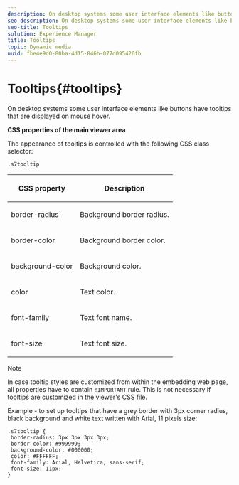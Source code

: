 ```yaml
---
description: On desktop systems some user interface elements like buttons have tooltips that are displayed on mouse hover.
seo-description: On desktop systems some user interface elements like buttons have tooltips that are displayed on mouse hover.
seo-title: Tooltips
solution: Experience Manager
title: Tooltips
topic: Dynamic media
uuid: fbe4e9d0-80ba-4d15-846b-077d095426fb
---
```


# Tooltips{#tooltips}

On desktop systems some user interface elements like buttons have tooltips that are displayed on mouse hover.

<!--<a id="section_061E550C1C1D4DB2BD663A898895B38C"></a>-->

**CSS properties of the main viewer area**

The appearance of tooltips is controlled with the following CSS class selector:

```
.s7tooltip
```

<table id="table_94EE3F5BBE4547C0B4943471CEE7EDE4"> 
 <thead> 
  <tr> 
   <th colname="col1" class="entry"> <p> CSS property </p> </th> 
   <th colname="col2" class="entry"> <p>Description </p> </th> 
  </tr> 
 </thead>
 <tbody> 
  <tr> 
   <td colname="col1"> <p> <span class="codeph"> border-radius </span> </p> </td> 
   <td colname="col2"> <p> Background border radius. </p> </td> 
  </tr> 
  <tr> 
   <td colname="col1"> <p> <span class="codeph"> border-color </span> </p> </td> 
   <td colname="col2"> <p> Background border color. </p> </td> 
  </tr> 
  <tr> 
   <td colname="col1"> <p> <span class="codeph"> background-color </span> </p> </td> 
   <td colname="col2"> <p> Background color. </p> </td> 
  </tr> 
  <tr> 
   <td colname="col1"> <p> <span class="codeph"> color </span> </p> </td> 
   <td colname="col2"> <p>Text color. </p> </td> 
  </tr> 
  <tr> 
   <td colname="col1"> <p> <span class="codeph"> font-family </span> </p> </td> 
   <td colname="col2"> <p>Text font name. </p> </td> 
  </tr> 
  <tr> 
   <td colname="col1"> <p> <span class="codeph"> font-size </span> </p> </td> 
   <td colname="col2"> <p>Text font size. </p> </td> 
  </tr> 
 </tbody> 
</table>

>[!NOTE]
>
>In case tooltip styles are customized from within the embedding web page, all properties have to contain `!IMPORTANT` rule. This is not necessary if tooltips are customized in the viewer's CSS file.

Example - to set up tooltips that have a grey border with 3px corner radius, black background and white text written with Arial, 11 pixels size:

```
.s7tooltip { 
 border-radius: 3px 3px 3px 3px; 
 border-color: #999999; 
 background-color: #000000; 
 color: #FFFFFF; 
 font-family: Arial, Helvetica, sans-serif; 
 font-size: 11px; 
}
```

